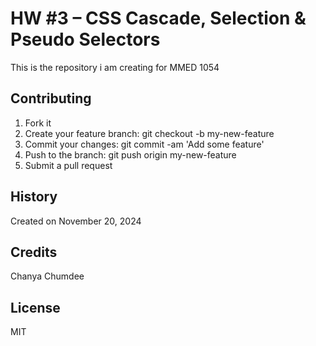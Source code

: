 # HW #3 – CSS Cascade, Selection & Pseudo Selectors

This is the repository i am creating for MMED 1054

## **Contributing**
1. Fork it
2. Create your feature branch: git checkout -b my-new-feature
3. Commit your changes: git commit -am 'Add some feature'
4. Push to the branch: git push origin my-new-feature
5. Submit a pull request 

## **History**
Created on November 20, 2024

## **Credits**
Chanya Chumdee

## **License**
MIT
